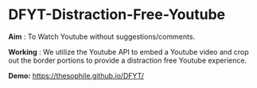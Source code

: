 # DFYT-Distraction-Free-Youtube

**Aim** :
To Watch Youtube without suggestions/comments.

**Working** :
We utilize the Youtube API to embed a Youtube video and crop out the border portions to provide a distraction free Youtube experience.


**Demo:** https://thesophile.github.io/DFYT/
